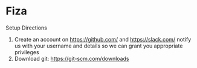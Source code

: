 # Fiza

Setup Directions
1. Create an account on https://github.com/ and https://slack.com/ notify us with your username and details so we can grant you appropriate privileges
2. Download git: https://git-scm.com/downloads

